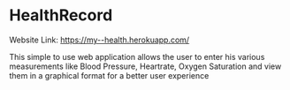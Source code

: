 # HealthRecord
Website Link: https://my--health.herokuapp.com/

This simple to use web application allows the user to enter his various measurements like Blood Pressure, Heartrate, Oxygen Saturation and view them in a graphical format for a better user experience
